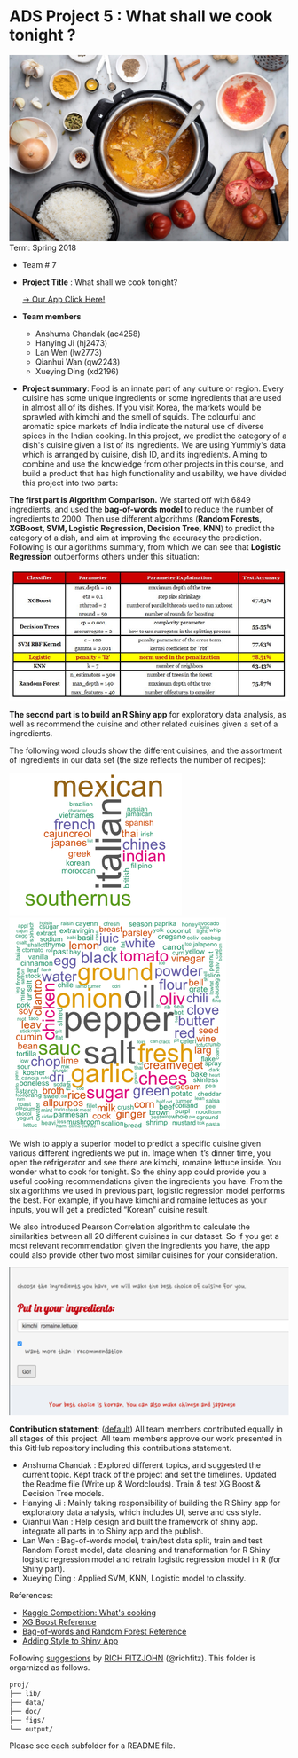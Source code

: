 # ADS Project 5 : What shall we cook tonight ?
![image](figs/cooking.jpg)
Term: Spring 2018

+ Team # 7
+ **Project Title** : What shall we cook tonight? 
  
  [→ Our App Click Here!](https://hanying-ji.shinyapps.io/Proj5/)
  
+ **Team members**
	+ Anshuma Chandak (ac4258)
	+ Hanying Ji (hj2473)
	+ Lan Wen (lw2773)
	+ Qianhui Wan (qw2243)
	+ Xueying Ding (xd2196)

 
+ **Project summary**: Food is an innate part of any culture or region. Every cuisine has some unique ingredients or some ingredients that are used in almost all of its dishes. If you visit Korea, the markets would be sprawled with kimchi and the smell of squids. The colourful and aromatic spice markets of India indicate the natural use of diverse spices in the Indian cooking. In this project, we predict the category of a dish's cuisine given a list of its ingredients. We are using Yummly's data which is arranged by cuisine, dish ID, and its ingredients. Aiming to combine and use the knowledge from other projects in this course, and build a product that has high functionality and usability, we have divided this project into two parts:

**The first part is Algorithm Comparison.** We started off with 6849 ingredients, and used the **bag-of-words model** to reduce the number of ingredients to 2000. Then use different algorithms (**Random Forests, XGBoost, SVM, Logistic Regression, Decision Tree, KNN**) to predict the category of a dish, and aim at improving the accuracy the prediction. Following is our algorithms summary, from which we can see that **Logistic Regression** outperforms others under this situation:
	
![image](figs/Algorithms_Summary.JPG)
	
**The second part is to build an R Shiny app** for exploratory data analysis, as well as recommend the cuisine and other related cuisines given a set of a ingredients.

The following word clouds show the different cuisines, and the assortment of ingredients in our data set (the size reflects the number of recipes): 

![image](figs/Rplot.png)  ![image](figs/ingredients.png)

We wish to apply a superior model to predict a specific cuisine given various different ingredients we put in. Image when it’s dinner time, you open the refrigerator and see there are kimchi, romaine lettuce inside. You wonder what to cook for tonight. So the shiny app could provide you a useful cooking recommendations given the ingredients you have. From the six algorithms we used in previous part, logistic regression model performs the best. For example, if you have kimchi and romaine lettuces as your inputs, you will get a predicted “Korean” cuisine result. 

We also introduced Pearson Correlation algorithm to calculate the similarities between all 20 different cuisines in our dataset. So if you get a most relevant recommendation given the ingredients you have, the app could also provide other two most similar cuisines for your consideration.

![image](figs/predict.png)

**Contribution statement**: ([default](doc/a_note_on_contributions.md)) All team members contributed equally in all stages of this project. All team members approve our work presented in this GitHub repository including this contributions statement. 

+ Anshuma Chandak : Explored different topics, and suggested the current topic. Kept track of the project and set the timelines. Updated the Readme file (Write up & Wordclouds). Train & test XG Boost & Decision Tree models.  
+ Hanying Ji : Mainly taking responsibility of building the R Shiny app for exploratory data analysis, which includes UI, serve and css style.
+ Qianhui Wan : Help design and built the framework of shiny app. integrate all parts in to Shiny app and the publish. 
+ Lan Wen : Bag-of-words model, train/test data split, train and test Random Forest model, data cleaning and transformation for R Shiny logistic regression model and retrain logistic regression model in R (for Shiny part).
+ Xueying Ding : Applied SVM, KNN, Logistic model to classify.


References:
+ [Kaggle Competition: What's cooking](https://www.kaggle.com/c/whats-cooking)
+ [XG Boost Reference](https://rpubs.com/mharris/multiclass_xgboost)
+ [Bag-of-words and Random Forest Reference](https://www.kaggle.com/normallydistrbuted/simple-bag-of-words-with-rf)
+ [Adding Style to Shiny App](http://bambooanalytics.co/blogs/howTo/shinystyle.html)

Following [suggestions](http://nicercode.github.io/blog/2013-04-05-projects/) by [RICH FITZJOHN](http://nicercode.github.io/about/#Team) (@richfitz). This folder is orgarnized as follows.

```
proj/
├── lib/
├── data/
├── doc/
├── figs/
└── output/
```

Please see each subfolder for a README file.



